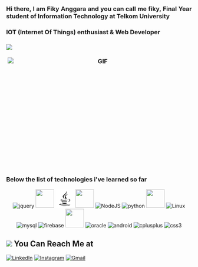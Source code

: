 
<h3 align="justify"> Hi there, I am Fiky Anggara and you can call me fiky, Final Year student of Information Technology at Telkom University<h3>
    <h3 align="justify"> IOT (Internet Of Things) enthusiast &  Web Developer<h3>
<img src='https://visitor-badge.laobi.icu/badge?page_id=fiky-web.fiky-web')>
    <p align="center">
        <img align="right" alt="GIF" src="https://github.com/abhisheknaiidu/abhisheknaiidu/blob/master/code.gif?raw=true" width="500" height="320" />
</p>
<h3>Below the list of technologies i've learned so far</h3>
    <p align="center">
        <img src="https://raw.githubusercontent.com/vorillaz/devicons/master/!SVG/jquery_logo.svg" alt="jquery" width="50" height="50" />
        <img src="https://img.icons8.com/color/48/000000/javascript.png" width="50" height="50">
        <img src="https://raw.githubusercontent.com/vorillaz/devicons/master/!SVG/java.svg" alt="JAVA" width="50" height="50"/> 
        <img src="https://img.icons8.com/color/48/000000/html-5.png" width="50" height="50" />
        <img src="https://img.icons8.com/color/48/000000/nodejs.png" alt="NodeJS" width="50" height="50"/> 
        <img src="https://img.icons8.com/color/48/000000/python.png" alt="python" width="50" height="50"/>
        <img src="https://img.icons8.com/color/48/000000/kotlin.png" height="50" width="50"/>
        <img src="https://img.icons8.com/color/48/000000/linux.png" alt="Linux"  width="50" height="50" />
        <img src="https://img.icons8.com/ios-filled/50/000000/mysql-logo.png" alt="mysql"  width="50" height="50" /> 
        <img src="https://img.icons8.com/color/48/000000/firebase.svg" alt="firebase"  width="50px" height="50" /> 
        <img src="https://img.icons8.com/fluent/40/000000/arduino.png" height="50" width="50"/>
        <img src="https://img.icons8.com/color/64/000000/oracle-logo.png" alt="oracle"  width="50" height="50" /> 
        <img src="https://img.icons8.com/fluent/48/000000/android-os.png" alt="android"  width="50" height="50" />
        <img src="https://img.icons8.com/color/48/000000/c-plus-plus-logo.png" alt="cplusplus"  width="50" height="50" />
        <img src="https://img.icons8.com/dusk/48/000000/css3.png" alt="css3"  width="50" height="50" />
       </p>

            
## <img src="https://github.com/TheDudeThatCode/TheDudeThatCode/blob/master/Assets/hmm.gif" height="18px"> You Can Reach Me at 

<p>
  <a href="https://www.linkedin.com/in/fiky-anggara" target="_blank"><img alt="LinkedIn" src="https://img.shields.io/badge/linkedin-%230077B5.svg?&style=for-the-badge&logo=linkedin&logoColor=white" /></a>
    <a href="https://www.instagram.com/fikyanggara05/" target="_blank"><img alt="Instagram" src="https://img.shields.io/badge/instagram-%23E4405F.svg?&style=for-the-badge&logo=instagram&logoColor=white" /></a>  
  <a href="mailto:fikyanggara05@gmail.com" target="_blank"><img alt="Gmail" src="https://img.shields.io/badge/gmail-D14836?&style=for-the-badge&logo=gmail&logoColor=white" /></a>  

</p>
